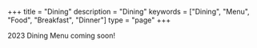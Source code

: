 +++
title = "Dining"
description = "Dining"
keywords = ["Dining", "Menu", "Food", "Breakfast", "Dinner"]
type = "page"
+++


2023 Dining Menu coming soon!
